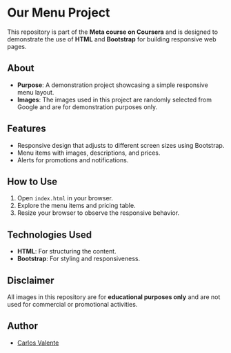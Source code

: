 # Our Menu Project

This repository is part of the **Meta course on Coursera** and is designed to demonstrate the use of **HTML** and **Bootstrap** for building responsive web pages.

## About
- **Purpose**: A demonstration project showcasing a simple responsive menu layout.
- **Images**: The images used in this project are randomly selected from Google and are for demonstration purposes only.

## Features
- Responsive design that adjusts to different screen sizes using Bootstrap.
- Menu items with images, descriptions, and prices.
- Alerts for promotions and notifications.

## How to Use
1. Open `index.html` in your browser.
2. Explore the menu items and pricing table.
3. Resize your browser to observe the responsive behavior.

## Technologies Used
- **HTML**: For structuring the content.
- **Bootstrap**: For styling and responsiveness.

## Disclaimer
All images in this repository are for **educational purposes only** and are not used for commercial or promotional activities.

## Author

- [Carlos Valente](https://github.com/CFMVCarlos)